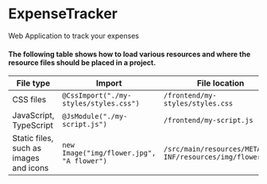# ExpenseTracker
Web Application to track your expenses



#### The following table shows how to load various resources and where the resource files should be placed in a project.

File type |	Import |	File location
--- | --- | ---
CSS files | `@CssImport("./my-styles/styles.css")` | `/frontend/my-styles/styles.css`
JavaScript, TypeScript | `@JsModule("./my-script.js")` | `/frontend/my-script.js`
Static files, such as images and icons | `new Image("img/flower.jpg", "A flower")` | `/src/main/resources/META-INF/resources/img/flower.jpg`



